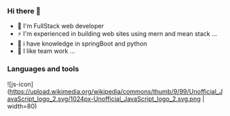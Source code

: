 ### Hi there 👋

- 🔭 I'm FullStack web developer
- ⚡ I'm experienced in building web sites using mern and mean stack ...
- 🤔 i have knowledge in springBoot and python
- 👯 I like team work ...

### Languages and tools

![js-icon](https://upload.wikimedia.org/wikipedia/commons/thumb/9/99/Unofficial_JavaScript_logo_2.svg/1024px-Unofficial_JavaScript_logo_2.svg.png | width=80)

